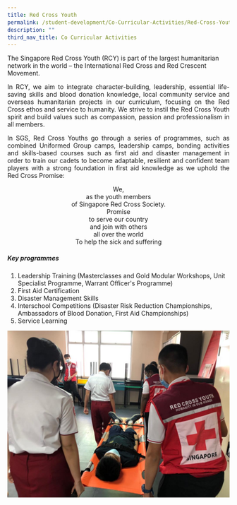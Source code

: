 ```yaml
---
title: Red Cross Youth
permalink: /student-development/Co-Curricular-Activities/Red-Cross-Youth/
description: ""
third_nav_title: Co Curricular Activities
---
```

The Singapore Red Cross Youth (RCY) is part of the largest humanitarian network in the world – the International Red Cross and Red Crescent Movement.

<p style="text-align: justify;"> In RCY, we aim to integrate character-building, leadership, essential life-saving skills and blood donation knowledge, local community service and overseas humanitarian projects in our curriculum, focusing on the Red Cross ethos and service to humanity. We strive to instil the Red Cross Youth spirit and build values such as compassion, passion and professionalism in all members. </p>

<p style="text-align: justify;"> In SGS, Red Cross Youths go through a series of programmes, such as combined Uniformed Group camps, leadership camps, bonding activities and skills-based courses such as first aid and disaster management in order to train our cadets to become adaptable, resilient and confident team players with a strong foundation in first aid knowledge as we uphold the Red Cross Promise: </p>

<p style="text-align: center;"> We,  <br>
 as the youth members <br>
of Singapore Red Cross Society.  <br>
Promise  <br>
to serve our country  <br>
and join with others  <br>
all over the world  <br>
To help the sick and suffering </p>

##### **Key programmes**

1. Leadership Training (Masterclasses and Gold Modular Workshops, Unit Specialist Programme, Warrant Officer's Programme)
2. First Aid Certification
3. Disaster Management Skills
4. Interschool Competitions (Disaster Risk Reduction Championships, Ambassadors of Blood Donation, First Aid Championships)
5. Service Learning   

 ![](/images/CCA%20Red%20Cross/Red%20Cross%20Youth.jpg)